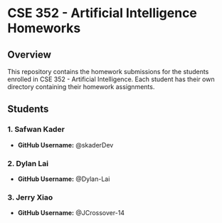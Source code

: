 # CSE 352 - Artificial Intelligence Homeworks

## Overview

This repository contains the homework submissions for the students enrolled in CSE 352 - Artificial Intelligence. Each student has their own directory containing their homework assignments.

## Students

### 1. Safwan Kader
- **GitHub Username:** @skaderDev

### 2. Dylan Lai
- **GitHub Username:** @Dylan-Lai

### 3. Jerry Xiao
- **GitHub Username:** @JCrossover-14



 
